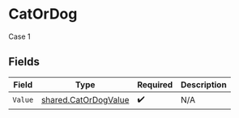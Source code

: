 # CatOrDog

Case 1


## Fields

| Field                                                               | Type                                                                | Required                                                            | Description                                                         |
| ------------------------------------------------------------------- | ------------------------------------------------------------------- | ------------------------------------------------------------------- | ------------------------------------------------------------------- |
| `Value`                                                             | [shared.CatOrDogValue](../../../pkg/models/shared/catordogvalue.md) | :heavy_check_mark:                                                  | N/A                                                                 |